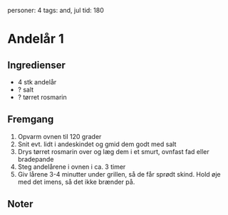 personer: 4
tags: and, jul
tid: 180

# Andelår 1

## Ingredienser
  - 4 stk andelår
  - ? salt
  - ? tørret rosmarin

## Fremgang
  1. Opvarm ovnen til 120 grader
  2. Snit evt. lidt i andeskindet og gmid dem godt med salt
  3. Drys tørret rosmarin over og læg dem i et smurt, ovnfast fad eller
     bradepande
  4. Steg andelårene i ovnen i ca. 3 timer
  5. Giv lårene 3-4 minutter under grillen, så de får sprødt skind. Hold øje med
     det imens, så det ikke brænder på.


## Noter
